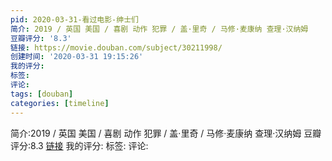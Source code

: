 ```yaml
---
pid: 2020-03-31-看过电影-绅士们
简介: 2019 / 英国 美国 / 喜剧 动作 犯罪 / 盖·里奇 / 马修·麦康纳 查理·汉纳姆
豆瓣评分: '8.3'
链接: https://movie.douban.com/subject/30211998/
创建时间: '2020-03-31 19:15:26'
我的评分:
标签:
评论:
tags: [douban]
categories: [timeline]
---
```

简介:2019 / 英国 美国 / 喜剧 动作 犯罪 / 盖·里奇 / 马修·麦康纳 查理·汉纳姆
豆瓣评分:8.3
[链接](https://movie.douban.com/subject/30211998/)
我的评分:
标签:
评论:
